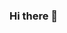 ### Hi there 👋

<!--
My Name is Matt  and I am a full stack developer!

Here are some ideas to get you started:

- 🔭 I’m currently working on expanding my coding vocabulary
- 🌱 I’m currently learning anything I can about Python while expanding my knowledge of React

![Anurag's GitHub stats](https://github-readme-stats.vercel.app/api?username=MattLawson98&show_icons=true&theme=radical)
[![Top Langs](https://github-readme-stats.vercel.app/api/top-langs/?username=MattLawson98&layout=compact)](https://github.com/anuraghazra/github-readme-stats)

